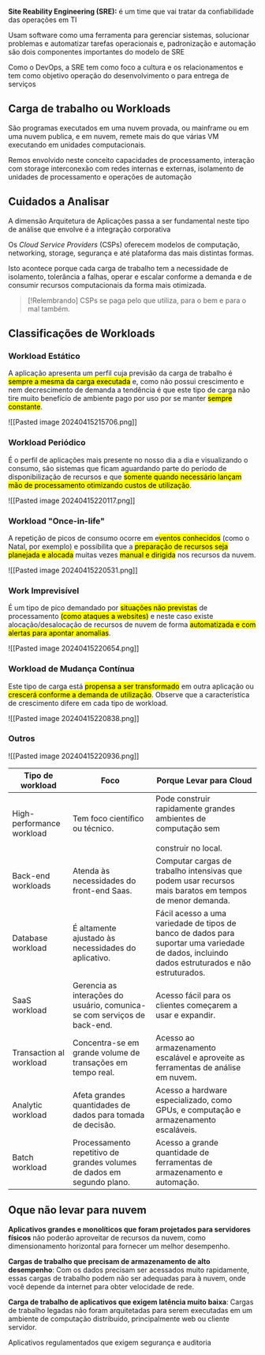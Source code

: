 
**Site Reability Engineering (SRE):** é um time que vai tratar da confiabilidade das operações em TI

Usam software como uma ferramenta para gerenciar sistemas, solucionar problemas e automatizar tarefas operacionais e, padronização e automação são dois componentes importantes do modelo de SRE

Como o DevOps, a SRE tem como foco a cultura e os relacionamentos e tem como objetivo operação do desenvolvimento o para entrega de serviços

## Carga de trabalho ou Workloads
São programas executados em uma nuvem provada, ou mainframe ou em uma nuvem publica, e em nuvem, remete mais do que várias VM executando em unidades computacionais.

Remos envolvido neste conceito capacidades de processamento, interação com storage interconexão com redes internas e externas, isolamento de unidades de processamento e operações de automação

## Cuidados a Analisar
A dimensão Arquitetura de Aplicações passa a ser fundamental neste tipo de análise que envolve é a integração corporativa

Os *Cloud Service Providers* (CSPs) oferecem modelos de computação, networking, storage, segurança e até plataforma das mais distintas formas.

Isto acontece porque cada carga de trabalho tem a necessidade de isolamento, tolerância a falhas, operar e escalar conforme a demanda e de consumir recursos computacionais da forma mais otimizada.

> [!Relembrando]
> CSPs se paga pelo que utiliza, para o bem e para o mal também.

## Classificações de Workloads

### Workload Estático

A aplicação apresenta um perfil cuja previsão da carga de trabalho é <mark class="hltr-yellow">sempre a mesma da carga executada</mark> e, como não possui crescimento e nem decrescimento de demanda a tendência é que este tipo de carga não tire muito benefício de ambiente pago por uso por se manter <mark class="hltr-yellow">sempre constante</mark>.

![[Pasted image 20240415215706.png]]

### Workload Periódico 

É o perfil de aplicações mais presente no nosso dia a dia e visualizando o consumo, são sistemas que ficam aguardando parte do período de disponibilização de recursos e que <mark class="hltr-yellow">somente quando necessário lançam mão de processamento </mark><mark class="hltr-yellow">otimizando custos de utilização</mark>.

![[Pasted image 20240415220117.png]]

### Workload "Once-in-life"

A repetição de picos de consumo ocorre em e<mark class="hltr-yellow">ventos conhecidos</mark> (como o Natal, por exemplo) e possibilita que a <mark class="hltr-yellow">preparação de recursos seja planejada e alocada</mark> muitas vezes <mark class="hltr-yellow">manual e dirigida</mark> nos recursos da nuvem.

![[Pasted image 20240415220531.png]]

### Work Imprevisível

É um tipo de pico demandado por <mark class="hltr-yellow">situações não previstas</mark> de processamento <mark class="hltr-yellow">(como ataques a websites)</mark> e neste caso existe alocação/desalocação de recursos de nuvem de forma <mark class="hltr-yellow">automatizada e com alertas para apontar anomalias</mark>.

![[Pasted image 20240415220654.png]]

### Workload de Mudança Contínua

Este tipo de carga está <mark class="hltr-yellow">propensa a ser transformado</mark> em outra aplicação ou <mark class="hltr-yellow">crescerá conforme a demanda de utilização</mark>.
Observe que a característica de crescimento difere em cada tipo de workload.

![[Pasted image 20240415220838.png]]

### Outros

![[Pasted image 20240415220936.png]]


| Tipo de workload          | Foco                                                                     | Porque Levar para Cloud                                                                                                                        |
| ------------------------- | ------------------------------------------------------------------------ | ---------------------------------------------------------------------------------------------------------------------------------------------- |
| High-performance workload | Tem foco científico ou técnico.                                          | Pode construir rapidamente grandes ambientes de computação sem<br><br>construir no local.                                                      |
| Back-end workloads        | Atenda às necessidades do front-end Saas.                                | Computar cargas de trabalho intensivas que podem usar recursos mais baratos em tempos de menor demanda.                                        |
| Database workload         | É altamente ajustado às necessidades do aplicativo.                      | Fácil acesso a uma variedade de tipos de banco de dados para suportar uma variedade de dados, incluindo dados estruturados e não estruturados. |
| SaaS workload             | Gerencia as interações do usuário, comunica-se com serviços de back-end. | Acesso fácil para os clientes começarem a usar e expandir.                                                                                     |
| Transaction al workload   | Concentra-se em grande volume de transações em tempo real.               | Acesso ao armazenamento escalável e aproveite as ferramentas de análise em nuvem.                                                              |
| Analytic workload         | Afeta grandes quantidades de dados para tomada de decisão.               | Acesso a hardware especializado, como GPUs, e computação e armazenamento escaláveis.                                                           |
| Batch workload            | Processamento repetitivo de grandes volumes de dados em segundo plano.   | Acesso a grande quantidade de ferramentas de armazenamento e automação.                                                                        |
## Oque não levar para nuvem

**Aplicativos grandes e monolíticos que foram projetados para servidores físicos** não poderão aproveitar de recursos da nuvem, como dimensionamento horizontal para fornecer um melhor desempenho.

**Cargas de trabalho que precisam de armazenamento de alto desempenho**: Com os dados precisam ser acessados muito rapidamente, essas cargas de trabalho podem não ser adequadas para à nuvem, onde você depende da internet para obter velocidade de rede.

**Carga de trabalho de aplicativos que exigem latência muito baixa**: Cargas de trabalho legadas não foram arquitetadas para serem executadas em um ambiente de computação distribuído, principalmente web ou cliente servidor.

Aplicativos regulamentados que exigem segurança e auditoria


